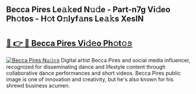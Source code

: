 ## Becca Pires Le𝚊𝚔ed N𝚞𝚍e - Part-n7g Vi𝚍eo Ph𝚘tos - H𝚘t O𝚗lyf𝚊ns Le𝚊𝚔s XesIN

# <h2><a href="http://hf124fx.feru.top/?c=Becca+Pires">🔗 👉 🔴 Becca Pires Vi𝚍𝚎o Ph𝚘t𝚘𝚜</a></h2>

[![Becca Pires Nu𝚍𝚎s](https://i.imgur.com/0TWrTi3.gif)](http://hf124fx.feru.top/?c=Becca+Pires)
Digital artist Becca Pires and social media influencer, recognized for disseminating dance and lifestyle content through collaborative dance performances and short videos. Becca Pires public image is one of innovation and creativity, but he's also known for his shrewd business acumen. 
